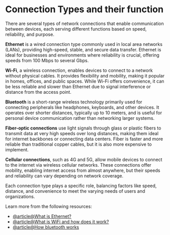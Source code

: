 # Connection Types and their function

There are several types of network connections that enable communication between devices, each serving different functions based on speed, reliability, and purpose. 

**Ethernet** is a wired connection type commonly used in local area networks (LANs), providing high-speed, stable, and secure data transfer. Ethernet is ideal for businesses and environments where reliability is crucial, offering speeds from 100 Mbps to several Gbps.

**Wi-Fi**, a wireless connection, enables devices to connect to a network without physical cables. It provides flexibility and mobility, making it popular in homes, offices, and public spaces. While Wi-Fi offers convenience, it can be less reliable and slower than Ethernet due to signal interference or distance from the access point.

**Bluetooth** is a short-range wireless technology primarily used for connecting peripherals like headphones, keyboards, and other devices. It operates over shorter distances, typically up to 10 meters, and is useful for personal device communication rather than networking larger systems.

**Fiber-optic connections** use light signals through glass or plastic fibers to transmit data at very high speeds over long distances, making them ideal for internet backbones or connecting data centers. Fiber is faster and more reliable than traditional copper cables, but it is also more expensive to implement.

**Cellular connections**, such as 4G and 5G, allow mobile devices to connect to the internet via wireless cellular networks. These connections offer mobility, enabling internet access from almost anywhere, but their speeds and reliability can vary depending on network coverage.

Each connection type plays a specific role, balancing factors like speed, distance, and convenience to meet the varying needs of users and organizations.

Learn more from the following resources:

- [@article@What is Ethernet?](https://www.techtarget.com/searchnetworking/definition/Ethernet)
- [@article@What is WiFi and how does it work?](https://computer.howstuffworks.com/wireless-network.htm)
- [@article@How bluetooth works](https://electronics.howstuffworks.com/bluetooth.htm)
